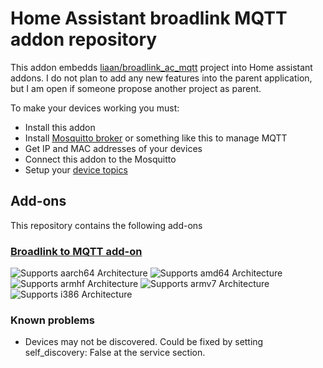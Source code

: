 # Home Assistant broadlink MQTT addon repository

This addon embedds [liaan/broadlink_ac_mqtt](https://github.com/liaan/broadlink_ac_mqtt) project into Home assistant addons. I do not plan to add any new features into the parent application, but I am open if someone propose another project as parent.

To make your devices working you must:

* Install this addon
* Install [Mosquitto broker](https://github.com/home-assistant/addons/tree/master/mosquitto) or something like this to manage MQTT
* Get IP and MAC addresses of your devices
* Connect this addon to the Mosquitto
* Setup your [device topics](https://community.home-assistant.io/t/broadlink-ac-integration-ac-freedom-aux-dunham-rcool-akai-rinnai-kenwood-tornado-ballu/342789)

## Add-ons

This repository contains the following add-ons

### [Broadlink to MQTT add-on](./broadlink-ac-mqtt)

![Supports aarch64 Architecture][aarch64-shield]
![Supports amd64 Architecture][amd64-shield]
![Supports armhf Architecture][armhf-shield]
![Supports armv7 Architecture][armv7-shield]
![Supports i386 Architecture][i386-shield]

[aarch64-shield]: https://img.shields.io/badge/aarch64-yes-green.svg
[amd64-shield]: https://img.shields.io/badge/amd64-yes-green.svg
[armhf-shield]: https://img.shields.io/badge/armhf-yes-green.svg
[armv7-shield]: https://img.shields.io/badge/armv7-yes-green.svg
[i386-shield]: https://img.shields.io/badge/i386-yes-green.svg

### Known problems

* Devices may not be discovered. Could be fixed by setting self_discovery: False at the service section.